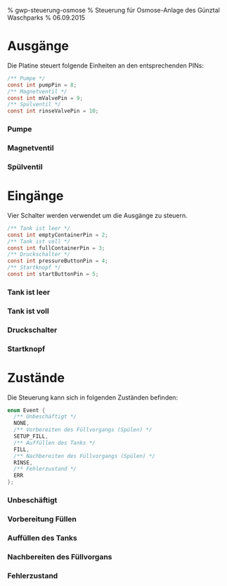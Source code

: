 % gwp-steuerung-osmose
% Steuerung für Osmose-Anlage des Günztal Waschparks
% 06.09.2015

# Ausgänge

Die Platine steuert folgende Einheiten an den entsprechenden PINs:

```c
/** Pumpe */
const int pumpPin = 8;
/** Magnetventil */
const int mValvePin = 9;
/** Spülventil */
const int rinseValvePin = 10;
```

### Pumpe

### Magnetventil

### Spülventil

# Eingänge

Vier Schalter werden verwendet um die Ausgänge zu steuern.

```c
/** Tank ist leer */
const int emptyContainerPin = 2;
/** Tank ist voll */
const int fullContainerPin = 3;
/** Druckschalter */
const int pressureButtonPin = 4;
/** Startknopf */
const int startButtonPin = 5;
```

### Tank ist leer

### Tank ist voll

### Druckschalter

### Startknopf

# Zustände

Die Steuerung kann sich in folgenden Zuständen befinden: 

```c
enum Event {
  /** Unbeschäftigt */
  NONE, 
  /** Vorbereiten des Füllvorgangs (Spülen) */
  SETUP_FILL, 
  /** Auffüllen des Tanks */
  FILL, 
  /** Nachbereiten des Füllvorgangs (Spülen) */
  RINSE, 
  /** Fehlerzustand */
  ERR
};
```

### Unbeschäftigt

### Vorbereitung Füllen

### Auffüllen des Tanks

### Nachbereiten des Füllvorgans

### Fehlerzustand